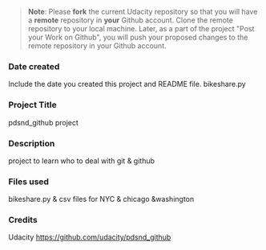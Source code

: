 >**Note**: Please **fork** the current Udacity repository so that you will have a **remote** repository in **your** Github account. Clone the remote repository to your local machine. Later, as a part of the project "Post your Work on Github", you will push your proposed changes to the remote repository in your Github account.

### Date created
Include the date you created this project and README file.
bikeshare.py

### Project Title
pdsnd_github project

### Description
project to learn who to deal with git & github

### Files used
bikeshare.py & csv files for NYC & chicago &washington
### Credits
Udacity 
https://github.com/udacity/pdsnd_github

